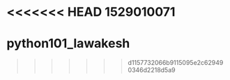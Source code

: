 <<<<<<< HEAD
1529010071
=======
# python101_lawakesh
>>>>>>> d1157732066b9115095e2c629490346d2218d5a9

